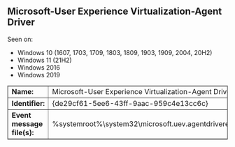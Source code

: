 ## Microsoft-User Experience Virtualization-Agent Driver

Seen on:
* Windows 10 (1607, 1703, 1709, 1803, 1809, 1903, 1909, 2004, 20H2)
* Windows 11 (21H2)
* Windows 2016
* Windows 2019

<table border="1" class="docutils">
  <tbody>
    <tr>
      <td><b>Name:</b></td>
      <td>Microsoft-User Experience Virtualization-Agent Driver</td>
    </tr>
    <tr>
      <td><b>Identifier:</b></td>
      <td>{de29cf61-5ee6-43ff-9aac-959c4e13cc6c}</td>
    </tr>
    <tr>
      <td><b>Event message file(s):</b></td>
      <td>%systemroot%\system32\microsoft.uev.agentdriverevents.dll</td>
    </tr>
  </tbody>
</table>

&nbsp;

